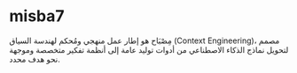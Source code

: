 # misba7
مِصْبَاح هو إطار عمل منهجي ومُحكم لهندسة السياق (Context Engineering)، مصمم لتحويل نماذج الذكاء الاصطناعي من أدوات توليد عامة إلى أنظمة تفكير متخصصة وموجهة نحو هدف محدد.
